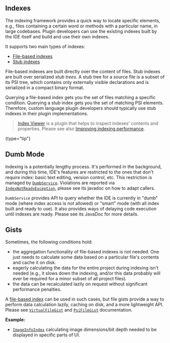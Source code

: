 [//]: # (title: Indexing and PSI Stubs)

<!-- Copyright 2000-2021 JetBrains s.r.o. and other contributors. Use of this source code is governed by the Apache 2.0 license that can be found in the LICENSE file. -->

## Indexes

The indexing framework provides a quick way to locate specific elements, e.g., files containing a certain word or methods with a particular name, in large codebases.
Plugin developers can use the existing indexes built by the IDE itself and build and use their own indexes.

It supports two main types of indexes:

* [File-based indexes](file_based_indexes.md)
* [Stub indexes](stub_indexes.md)

File-based indexes are built directly over the content of files.
Stub indexes are built over serialized *stub trees*.
A stub tree for a source file is a subset of its PSI tree, which contains only externally visible declarations and is serialized in a compact binary format.

Querying a file-based index gets you the set of files matching a specific condition.
Querying a stub index gets you the set of matching PSI elements.
Therefore, custom language plugin developers should typically use stub indexes in their plugin implementations.

 > [Index Viewer](https://plugins.jetbrains.com/plugin/13029-index-viewer/) is a plugin that helps to inspect indexes' contents and properties.
Please see also [Improving indexing performance](performance.md#improving-indexing-performance).
 >
 {type="tip"}

## Dumb Mode

Indexing is a potentially lengthy process.
It's performed in the background, and during this time, IDE's features are restricted to the ones that don't require index: basic text editing, version control, etc.
This restriction is managed by [`DumbService`](upsource:///platform/core-api/src/com/intellij/openapi/project/DumbService.java).
Violations are reported via [`IndexNotReadyException`](upsource:///platform/core-api/src/com/intellij/openapi/project/IndexNotReadyException.java), please see its javadoc on how to adapt callers.                                                         

`DumbService` provides API to query whether the IDE is currently in "dumb" mode (where index access is not allowed) or "smart" mode (with all index built and ready to use).
It also provides ways of delaying code execution until indexes are ready.
Please see its JavaDoc for more details.

## Gists

Sometimes, the following conditions hold:

* the aggregation functionality of file-based indexes is not needed.
  One just needs to calculate some data based on a particular file's contents and cache it on disk.
* eagerly calculating the data for the entire project during indexing isn't needed (e.g., it slows down the indexing, and/or this data probably will ever be required for a minor subset of all project files).
* the data can be recalculated lazily on request without significant performance penalties.

A [file-based index](file_based_indexes.md) can be used in such cases, but file gists provide a way to perform data calculation lazily, caching on disk, and a more lightweight API.
Please see [`VirtualFileGist`](upsource:///platform/indexing-api/src/com/intellij/util/gist/VirtualFileGist.java) and [`PsiFileGist`](upsource:///platform/indexing-api/src/com/intellij/util/gist/PsiFileGist.java) documentation.

**Example:**
- [`ImageInfoIndex`](upsource:///images/src/org/intellij/images/index/ImageInfoIndex.java) calculating image dimensions/bit depth needed to be displayed in specific parts of UI.  